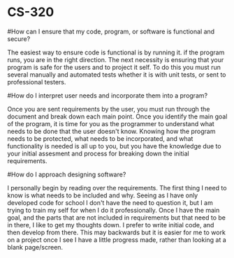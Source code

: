 # CS-320

#How can I ensure that my code, program, or software is functional and secure?

The easiest way to ensure code is functional is by running it. if the program runs, you are in the right direction. The next necessity is ensuring that your program is safe for the users and to project it self. To do this you must run several manually and automated tests whether it is with unit tests, or sent to professional testers.

#How do I interpret user needs and incorporate them into a program?

Once you are sent requirements by the user, you must run through the document and break down each main point. Once you identify the main goal of the program, it is time for you as the programmer to understand what needs to be done that the user doesn't know. Knowing how the program needs to be protected, what needs to be incorporated, and what functionality is needed is all up to you, but you have the knowledge due to your initial assesment and process for breaking down the initial requirements.

#How do I approach designing software?

I personally begin by reading over the requirements. The first thing I need to know is what needs to be included and why. Seeing as I have only developed code for school I don't have the need to question it, but I am trying to train my self for when I do it professionally. Once I have the main goal, and the parts that are not included in requirements but that need to be in there, I like to get my thoughts down. I prefer to write initial code, and then develop from there. This may backwards but it is easier for me to work on a project once I see I have a little progress made, rather than looking at a blank page/screen.
